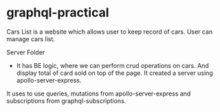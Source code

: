 # graphql-practical

Cars List is a website which allows user to keep record of cars. User can manage cars list.

Server Folder

- It has BE logic, where we can perform crud operations on cars. And display total of card sold on top of the page. It created a server using apollo-server-express.

It uses to use queries, mutations from apollo-server-express and subscriptions from graphql-subscriptions.
